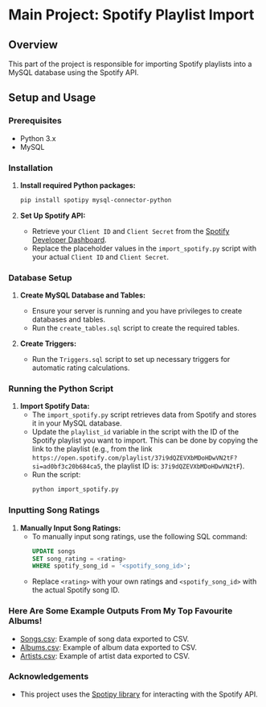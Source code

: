# Main Project: Spotify Playlist Import

## Overview
This part of the project is responsible for importing Spotify playlists into a MySQL database using the Spotify API.

## Setup and Usage
### Prerequisites
- Python 3.x
- MySQL

### Installation
1. **Install required Python packages:**
    ```bash
    pip install spotipy mysql-connector-python
    ```

2. **Set Up Spotify API:**
   - Retrieve your `Client ID` and `Client Secret` from the [Spotify Developer Dashboard](https://developer.spotify.com/dashboard/applications).
   - Replace the placeholder values in the `import_spotify.py` script with your actual `Client ID` and `Client Secret`.

### Database Setup
1. **Create MySQL Database and Tables:**
   - Ensure your server is running and you have privileges to create databases and tables.
   - Run the `create_tables.sql` script to create the required tables.

2. **Create Triggers:**
   - Run the `Triggers.sql` script to set up necessary triggers for automatic rating calculations.

### Running the Python Script
1. **Import Spotify Data:**
   - The `import_spotify.py` script retrieves data from Spotify and stores it in your MySQL database. 
   - Update the `playlist_id` variable in the script with the ID of the Spotify playlist you want to import. This can be done by copying the link to the playlist (e.g., from the link `https://open.spotify.com/playlist/37i9dQZEVXbMDoHDwVN2tF?si=ad0bf3c20b684ca5`, the playlist ID is: `37i9dQZEVXbMDoHDwVN2tF`).
   - Run the script:
     ```bash
     python import_spotify.py
     ```

### Inputting Song Ratings
1. **Manually Input Song Ratings:**
   - To manually input song ratings, use the following SQL command:
     ```sql
     UPDATE songs
     SET song_rating = <rating>
     WHERE spotify_song_id = '<spotify_song_id>';
     ```
   - Replace `<rating>` with your own ratings and `<spotify_song_id>` with the actual Spotify song ID.

### Here Are Some Example Outputs From My Top Favourite Albums!
- [Songs.csv](./examples/songs.csv): Example of song data exported to CSV.
- [Albums.csv](./examples/albums.csv): Example of album data exported to CSV.
- [Artists.csv](./examples/artists.csv): Example of artist data exported to CSV.

### Acknowledgements
- This project uses the [Spotipy library](https://spotipy.readthedocs.io/en/2.19.0/) for interacting with the Spotify API.
